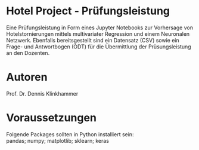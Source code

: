 # Hotel Project - Prüfungsleistung
Eine Prüfungsleistung in Form eines Jupyter Notebooks zur Vorhersage von Hotelstornierungen mittels multivariater Regression und einem Neuronalen Netzwerk. Ebenfalls bereitsgestellt sind ein Datensatz (CSV) sowie ein Frage- und Antwortbogen (ODT) für die Übermittlung der Prüsungsleistung an den Dozenten.

# Autoren
Prof. Dr. Dennis Klinkhammer

# Voraussetzungen
Folgende Packages sollten in Python installiert sein:<br>
pandas; numpy; matplotlib; sklearn; keras
